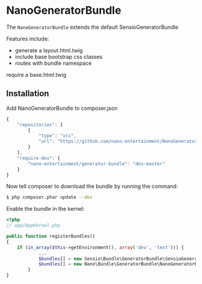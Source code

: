 NanoGeneratorBundle
===================

The `NanoGeneratorBundle` extends the default SensioGeneratorBundle

Features include:

- generate a layout.html.twig
- include base bootstrap css classes
- routes with bundle namespace

require a base.html.twig


Installation
------------

Add NanoGeneratorBundle to composer.json

```js
{
    "repositories": [
        {
            "type": "vcs",
            "url": "https://github.com/nano-entertainment/NanoGeneratorBundle"
        }
    ],
    "require-dev": {
        "nano-entertainment/generator-bundle": "dev-master"
    }
}
```



Now tell composer to download the bundle by running the command:

``` bash
$ php composer.phar update --dev
```


Enable the bundle in the kernel:

``` php
<?php
// app/AppKernel.php

public function registerBundles()
{
    if (in_array($this->getEnvironment(), array('dev', 'test'))) {
            ...     
            $bundles[] = new Sensio\Bundle\GeneratorBundle\SensioGeneratorBundle();
            $bundles[] = new Nano\Bundle\GeneratorBundle\NanoGeneratorBundle();
        }
}
```